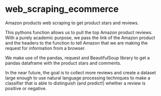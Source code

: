 # web_scraping_ecommerce
Amazon products web scraping to get product stars and reviews.

This pythons function allows us to pull the top Amazon product reviews. With a purely academic purpose, we pass the link of the Amazon product and the headers to the function to tell Amazon that we are making the request for information from a browser.

We make use of the pandas, request and BeautifulSoup library to get a pandas dataframe with the product stars and comments.

In the near future, the goal is to collect more reviews and create a dataset large enough to use natural language processing techniques to make a classifier that is able to distinguish (and predict!) whether a review is positive or negative.
